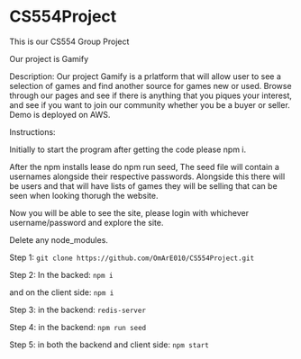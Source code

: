 # CS554Project
This is our CS554 Group Project

Our project is Gamify

Description:
Our project Gamify is a prlatform that will allow user to see a selection of games and find another source for games new or used. Browse through our pages and see if there is anything that you piques your interest, and see if you want to join our community whether you be a buyer or seller. Demo is deployed on AWS.

Instructions:

Initially to start the program after getting the code please npm i.

After the npm installs lease do npm run seed, The seed file will contain a usernames alongside their respective passwords. Alongside this there will be users and that will have lists of games they will be selling that can be seen when looking thorugh the website. 

Now you will be able to see the site, please login with whichever username/password and explore the site. 

Delete any node_modules.

Step 1:
```git clone https://github.com/OmArE010/CS554Project.git```

Step 2:
In the backed:
```npm i```

and on the client side:
```npm i```

Step 3:
in the backend:
```redis-server```

Step 4:
in the backend:
```npm run seed```

Step 5:
in both the backend and client side:
```npm start```


